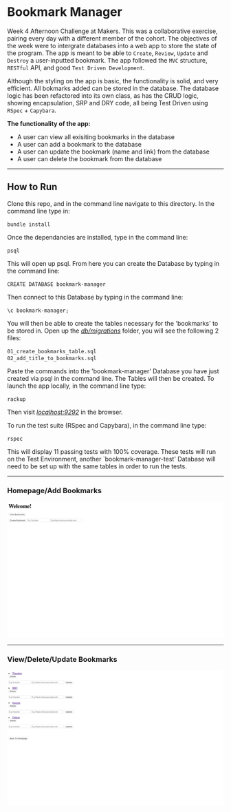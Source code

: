 # Bookmark Manager

Week 4 Afternoon Challenge at Makers. This was a collaborative exercise, pairing every day with a different member of the cohort. The objectives of the week were to intergrate databases into a web app to store the state of the program. The app is meant to be able to `Create`, `Review`, `Update` and `Destroy` a user-inputted bookmark. The app followed the `MVC` structure, `RESTful` API, and good `Test Driven Development`.

Although the styling on the app is basic, the functionality is solid, and very efficient. All bokmarks added can be stored in the database. The database logic has been refactored into its own class, as has the CRUD logic, showing encapsulation, SRP and DRY code, all being Test Driven using `RSpec` + `Capybara`.

**The functionality of the app:**

- A user can view all exisiting bookmarks in the database
- A user can add a bookmark to the database
- A user can update the bookmark (name and link) from the database
- A user can delete the bookmark from the database

---

## How to Run

Clone this repo, and in the command line navigate to this directory. In the command line type in:

```
bundle install
```

Once the dependancies are installed, type in the command line:

```
psql
```

This will open up psql. From here you can create the Database by typing in the command line:

```
CREATE DATABASE bookmark-manager
```

Then connect to this Database by typing in the command line:

```
\c bookmark-manager;
```

You will then be able to create the tables necessary for the 'bookmarks' to be stored in. Open up the [_db/migrations_](/db/migrations) folder, you will see the following 2 files:

```
01_create_bookmarks_table.sql
02_add_title_to_bookmarks.sql

```

Paste the commands into the 'bookmark-manager' Database you have just created via psql in the command line. The Tables will then be created. To launch the app locally, in the command line type:

```
rackup
```

Then visit [_localhost:9292_](http://localhost:9292/) in the browser.

To run the test suite (RSpec and Capybara), in the command line type:

```
rspec
```

This will display 11 passing tests with 100% coverage. These tests will run on the Test Environment, another `bookmark-manager-test' Database will need to be set up with the same tables in order to run the tests.

---

### Homepage/Add Bookmarks

<img src="./images/home-add.png" />

---

### View/Delete/Update Bookmarks

<img src="./images/view-delete-update.png" />
